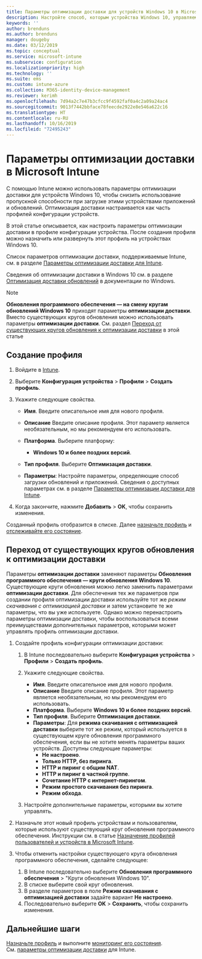 ```yaml
---
title: Параметры оптимизации доставки для устройств Windows 10 в Microsoft Intune — Azure | Документация Майкрософт
description: Настройте способ, которым устройства Windows 10, управляемые через Intune, используют оптимизацию доставки. Узнайте, как в Intune создать профиль конфигурации устройства, чтобы устанавливать обновления из Интернета, и как заменить существующие круги обновления профилем оптимизации доставки.
keywords: ''
author: brenduns
ms.author: brenduns
manager: dougeby
ms.date: 03/12/2019
ms.topic: conceptual
ms.service: microsoft-intune
ms.subservice: configuration
ms.localizationpriority: high
ms.technology: ''
ms.suite: ems
ms.custom: intune-azure
ms.collection: M365-identity-device-management
ms.reviewer: kerimh
ms.openlocfilehash: 7d94a2c7e47b3cfcc9f4592faf0a4c2a09a24ac4
ms.sourcegitcommit: 9013f7442bbface78feecde2922e8e546a622c16
ms.translationtype: HT
ms.contentlocale: ru-RU
ms.lasthandoff: 10/16/2019
ms.locfileid: "72495243"
---
```

# <a name="delivery-optimization-settings-in-microsoft-intune"></a>Параметры оптимизации доставки в Microsoft Intune

С помощью Intune можно использовать параметры оптимизации доставки для устройств Windows 10, чтобы снизить использование пропускной способности при загрузке этими устройствами приложений и обновлений. Оптимизация доставки настраивается как часть профилей конфигурации устройств.  

В этой статье описывается, как настроить параметры оптимизации доставки в профиле конфигурации устройства. После создания профиля можно назначить или развернуть этот профиль на устройствах Windows 10. 

Список параметров оптимизации доставки, поддерживаемые Intune, см. в разделе [Параметры оптимизации доставки для Intune](../delivery-optimization-settings.md).  

Сведения об оптимизации доставки в Windows 10 см. в разделе [Оптимизация доставки обновлений](https://docs.microsoft.com/windows/deployment/update/waas-delivery-optimization) в документации по Windows.  


> [!NOTE]
> **Обновления программного обеспечения — на смену кругам обновлений Windows 10** приходят параметры **оптимизации доставки**. Вместо существующих кругов обновления можно использовать параметры **оптимизации доставки**. См. раздел [Переход от существующих кругов обновления к оптимизации доставки](#move-existing-update-rings-to-delivery-optimization) в этой статье 
## <a name="create-the-profile"></a>Создание профиля

1. Войдите в [Intune](https://go.microsoft.com/fwlink/?linkid=2090973).

2. Выберите **Конфигурация устройства** > **Профили** > **Создать профиль**.

3. Укажите следующие свойства.

    - **Имя**. Введите описательное имя для нового профиля.
    - **Описание** Введите описание профиля. Этот параметр является необязательным, но мы рекомендуем его использовать.
    - **Платформа**. Выберите платформу:  

        - **Windows 10 и более поздних версий**.

    - **Тип профиля**. Выберите **Оптимизация доставки**.
    - **Параметры**: Настройте параметры, определяющие способ загрузки обновлений и приложений. Сведения о доступных параметрах см. в разделе [Параметры оптимизации доставки для Intune](../delivery-optimization-settings.md).

4. Когда закончите, нажмите **Добавить** > **OK**, чтобы сохранить изменения.

Созданный профиль отобразится в списке. Далее [назначьте профиль](device-profile-assign.md) и [отслеживайте его состояние](device-profile-monitor.md).

## <a name="move-existing-update-rings-to-delivery-optimization"></a>Переход от существующих кругов обновления к оптимизации доставки

Параметры **оптимизации доставки** заменяют параметры **Обновления программного обеспечения — круги обновления Windows 10**. Существующие круги обновления можно легко заменить параметрами **оптимизации доставки**. Для обеспечения тех же параметров при создании профиля оптимизации доставки используйте тот же *режим скачивания с оптимизацией доставки* и затем установите те же параметры, что вы уже используете. Однако можно перенастроить параметры оптимизации доставки, чтобы воспользоваться всеми преимуществами дополнительных параметров, которыми может управлять профиль оптимизации доставки.

1. Создайте профиль конфигурации оптимизации доставки:

    1. В Intune последовательно выберите **Конфигурация устройства** > **Профили** > **Создать профиль**.
    2. Укажите следующие свойства.

        - **Имя**. Введите описательное имя для нового профиля.
        - **Описание** Введите описание профиля. Этот параметр является необязательным, но мы рекомендуем его использовать.
        - **Платформа**. Выберите **Windows 10 и более поздних версий**.
        - **Тип профиля**. Выберите **Оптимизация доставки**.
        - **Параметры**: Для **режима скачивания с оптимизацией доставки** выберите тот же режим, который используется в существующем круге обновления программного обеспечения, если вы не хотите менять параметры ваших устройств. Доступны следующие параметры:
            - **Не настроено**.
            - **Только HTTP, без пиринга**.
            - **HTTP и пиринг с общим NAT**.
            - **HTTP и пиринг в частной группе**.
            - **Сочетание HTTP с интернет-пирингом**.
            - **Режим простого скачивания без пиринга**.
            - **Режим обхода**.
    3. Настройте дополнительные параметры, которыми вы хотите управлять.
1. Назначьте этот новый профиль устройствам и пользователям, которые используют существующий круг обновления программного обеспечения. Инструкции см. в статье [Назначение профилей пользователей и устройств в Microsoft Intune](device-profile-assign.md).

3. Чтобы отменить настройки существующего круга обновления программного обеспечения, сделайте следующее:
    1. В Intune последовательно выберите **Обновления программного обеспечения** > "Круги обновления Windows 10".
    2. В списке выберите свой круг обновления.
    3. В разделе параметров в поле **Режим скачивания с оптимизацией доставки** задайте вариант **Не настроено**.
    4. Последовательно выберите **OK** > **Сохранить**, чтобы сохранить изменения.

## <a name="next-steps"></a>Дальнейшие шаги

[Назначьте профиль](device-profile-assign.md) и выполните [мониторинг его состояния](device-profile-monitor.md).  
См. [параметры оптимизации доставки](../delivery-optimization-settings.md) для Intune.
